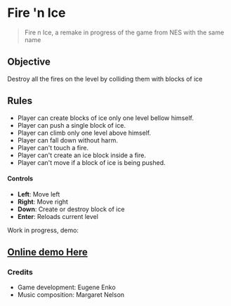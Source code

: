 # Fire 'n Ice
> Fire n Ice, a remake in progress of the game from NES with the same name

## Objective
Destroy all the fires on the level by colliding them with blocks of ice

## Rules
 - Player can create blocks of ice only one level bellow himself.
 - Player can push a single block of ice.
 - Player can climb only one level above himself.
 - Player can fall down without harm.
 - Player can't touch a fire.
 - Player can't create an ice block inside a fire.
 - Player can't move if a block of ice is being pushed.

#### Controls
 - **Left**: Move left
 - **Right**: Move right
 - **Down**: Create or destroy block of ice
 - **Enter**: Reloads current level

Work in progress, demo:
## [Online demo Here](https://eugenioenko.github.io/fire-n-ice/)

### Credits
- Game development: Eugene Enko
- Music composition: Margaret Nelson